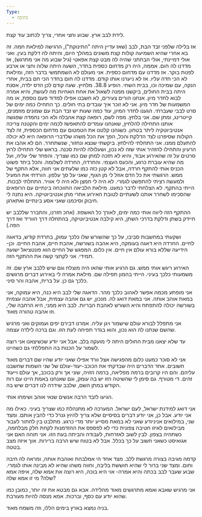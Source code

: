 ```yaml
---
Type:
  - כתיבה
---
```



לידת לבב ארץ.
שבוע וחצי אחרי, צריך לכתוב עוד קצת.

אז בלילה שלפני זבד הבת, לבב (שאז עדיין היתה "התינוקת"), הרגישה למילאת חמה.
זה בא אחרי שהיא השמיעה קולות קצת משונים במהלך היום, והיתה לה דלקת בעין.
ואני אולי דמיינתי, אולי הבחתני שהיה לה מבט קצת אפאטי (גיל שבוע מה אני מתרגש), אז מדדנו לה חום.
אממה, היה רק מדחום כספית בחדר, השעה היתה שלוה וחצי או ארבע לפנות בוקר.
אז מדדנו עם מדחום כספית. אני מעולם לא השמתמשי בדבר הזה, ומילאת לא הכי חדה עליו. אז לא ניערנו אותו קודם.
מדדנו לה חום בחדר הכי חם בבית, אחרי הנקה, עם שמיכה וכו, בבית השחי.
הופיע 38.8. מלחיץ.
שעה קודם לכן הדס ילדה, אסנת היתה בבית החולים, ביקשנו ממנה לשאול את אחת האחיות מה לעושת, והיא אמרה לבוא לחדר מיון.
אנחנו הורים צעירים, לא חשבנו אפילו למדוד פעם נוספת, או מה המשמעות של חדר מיון.
אני לא זוכר איך עובדים בתי חולים.
כך התחילו כמה ימים של סרט לבבי שעברתי.
הגענו לחדר המיון, עוד כמה שעות יש זבד הבת עם שמונים מוזמנים, קייטרינג, ומתן שם.
אני בלחץ.
מפה לשם, רופאה קצת אהבלה ולא הכי נחמדה שפגשה אותנו התחילה להלחיץ, שאנחנו עומדים להתאפשז לכמה ימים והקטנה צריכה אנטיביוטקיה ליתר בטחון.
כשגהנו קלטנו את הטמטום עם מדחום הכספית, זה לצד הקולות שסיפרנו לצד הדלקת והכל, הפך את הכל משהו שלדברי הרופאה היא לא יכולה להתעלם ממנו.
אני התחלתי להילחץ.
ביקשתי שנצא ונחזור, שנשתחרר.
הם לא אהבו את הרעיון והתחילו להזהיר אותי שזה לא נכון, ושעלולה להיות סכנה.
בראש שלי התחילו לרוץ סרטים על זה שהאירוע אבוד, והיא לא תזכה למתן שם כמו שצריך.
והפחד שלי עליה, ועל מה שהיא עוברת כרגע,
והכעס העצמי.
והחרדה, החרדה לשלומה.
והכל ביחד פשוט הכניס אותי להתקף חרדה, אבל לא קטן כזה כמו שלעתים אני חווה, אלא התקף של ממש.
הרגשתי את כל הדם אוזל לי מן הגוף, שאני על סך עלפון.
הורדתי את המעיל ולמעשה רציתי להתפשט לגמרי.
לא היה לי חמצן ולא היה לי אוויר.
התחלתי לבכות.
הייתי בהתקף.
לא הצלחתי לדבר כמעט.
מילאת הלביאה התווכחה בינתיים עם הרופאים שהסכימו לשחרר אותנו לשעתיים לטובת האירוע אחרי מתן אנטיביוטיקה.
היא נתנה לי חיבוק וסיכמנו שאני אסע בינתיים ואתארגן.

ההתקף הזה ליווה אותי כמה ימים, לאורך כל האשפוז.
(אחכ חזרנו, והתברר שללבב יש חיידק בשתן ודלקת בדרכי השתן, היא קילבה אנטיביוטיקה, בהתחלה דרך הווריד ואז דרך הפה.)

ושקעתי במחשבות סביבו, על כך שהשורש שלו כלכך עמוק, בחרדת קודש, בדאגה לחיים. החרדה היא דאגה בעומקה, היא אהבה בשורשה, אהבת חיים, אהבת החיים.
וכן- הידיעה שללא בורא עולם אין חיים. אין כלום. המפגש של החיים הוא פונטציאל ישועה תמידי.
אני לקחצי קשה את ההתקף הזה.

האירוע ריגש אותי ממש.
גם הרגיע אותי שהאו היה מוצלח וגם שיש ללבב ארץ שם. זה משמעותי כלכך בעיני.
הייתי בהמון תפילה שם.
מילאת אמרה לי באירוע דברים מרגשים כלכך גם כן.
על ברית, אהבה והר סיני.

אני מופתע מכמה אפשר לאהוב כלכך מהר.
הדאגה שלי לבב היא כנה, היא עמוקה, אני במאת אוהב אותה. אני במאת דואג לה.
מנכון, יש גם אהבה עצמית, אבל אהבה עצמית בשורשה יכולה להתפתח והיא השורש לאהבת הבריות.
לבב היא ממני, היא הרחבה שלי, וזו אהבה טהורה מאוד.

אני מתפלל לבורא עולם שישמור ויגן עליה.
אמרנו דבירם יפים ועמוקים ואני מרגיש שהשם שנתנו לה הוא נכון, והוא בגדר תפיחה לעת הזו. וגם ברכה לילדה עצמה.

עד שלא יצאנו מבית החולים היתה לי מועקה בלב.
אבל אני יודע שכשיצאנו אני רוצה לשמור על הכנות בה התפללתי גם כשהיינו.

אני לא סוכר כמעט כלום מהפגישה אצל וורד אפילו שאני יודע שהיו שם דברים מאוד חשובים.
אחד הדברים היה שבדקתי את הכוכב-יעוד-עולם של שני השמות שחשבנו עליהם.
והם היו קרובים ברמה מפליאה, ברמה הזויה, שוני אך ורק בכוכב, אך עולם וייעוד זהים.
די מטורף.
גם סימן לי שהשיטה הזו יש בה עומק, וגם שאנחנו באמת היינו עם רוח הקודש במתן השם, שלבב שידרה לנו דברים שיש בה.

הגיעו לזבד הרבה אנשים שנאי אוהב ושימחו אותי.

אני דואג למידנת ישראל, לעם ישראל. המערכה לא מתנהלת כמו שצריך בעיני. כאילו מה אני יודע. אבל כן, אני יודע דברים בסיסיים שלא צריך להיוץ גנרל כדי להבין אותם.
ומצד שני, במילואים אניניודע שאני לא במאת מסייע יותר מדי כרגע. מתלבט בין לחתור לעבור מבילואים לאיזו חטיבה צפונית כדי לא לפספס את ההזדמנות לקחת חלק מבלחמה, כשתהיה בצפון.
לבין לשוב לאזרחות, לעבודה והביתה בעת הזו.
אני תוהה האם אני אגואיסט כשאני חשוב על כך בכלל. אבל לא בטוח שיש הרבה ברירות.
אוך איזה מצב בטטה.

קדמה מגיבה בצורה מרגשת ללב. מצד אחד הי אמלבהת ואוהבת אותה, ומראה לה חיבה וחום. ומצד שני ברור לי שהיא חוששת בליבה, וחווה משהו שהיא לא מבינה אותו לגמרי.
שבוע שעבר לבב בכתה והיא אמרה- אוי היא בוכה, היא רוצה את אמא שלה, איפה אמא שלה? מי זו אמא שלה?

אני מרגיש שאבא ואמא מתרגשים מאוד מהלידה. אבא גם מבטא את זה יותר, כמובן כמו שהוא יודע עם כסף, וברכות. אמא מנסה להיות מעורבת.

בניה נמצא בארץ בימים הללו, וזה משמח מאוד.

